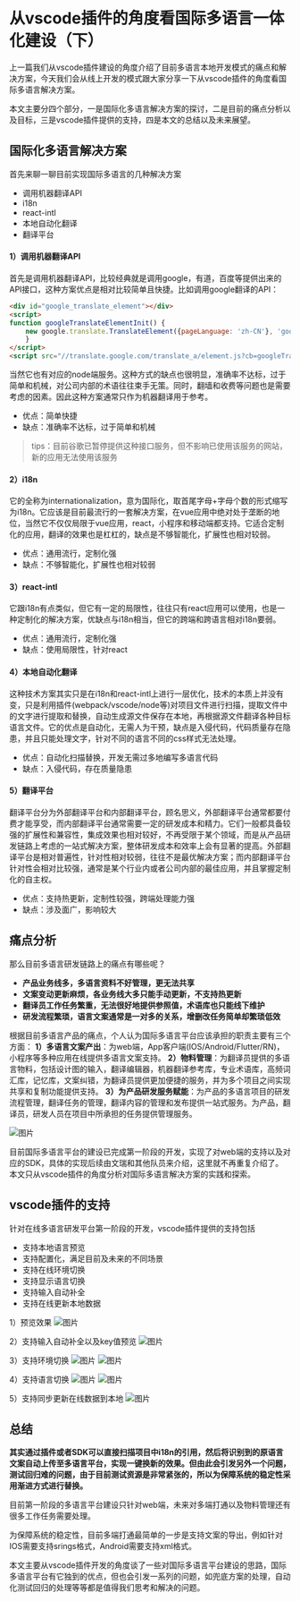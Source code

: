# 从vscode插件的角度看国际多语言一体化建设（下）

上一篇我们从vscode插件建设的角度介绍了目前多语言本地开发模式的痛点和解决方案，今天我们会从线上开发的模式跟大家分享一下从vscode插件的角度看国际多语言解决方案。

本文主要分四个部分，一是国际化多语言解决方案的探讨，二是目前的痛点分析以及目标，三是vscode插件提供的支持，四是本文的总结以及未来展望。

## 国际化多语言解决方案
首先来聊一聊目前实现国际多语言的几种解决方案
- 调用机器翻译API
- i18n
- react-intl
- 本地自动化翻译
- 翻译平台

#### 1）调用机器翻译API
首先是调用机器翻译API，比较经典就是调用google，有道，百度等提供出来的API接口，这种方案优点是相对比较简单且快捷。比如调用google翻译的API：

```html
<div id="google_translate_element"></div>
<script>
function googleTranslateElementInit() {
	new google.translate.TranslateElement({pageLanguage: 'zh-CN'}, 'google_translate_element');
	}
</script>
<script src="//translate.google.com/translate_a/element.js?cb=googleTranslateElementInit"></script>
```

当然它也有对应的node端服务。这种方式的缺点也很明显，准确率不达标，过于简单和机械，对公司内部的术语往往束手无策。同时，翻墙和收费等问题也是需要考虑的因素。因此这种方案通常只作为机器翻译用于参考。
- 优点：简单快捷
- 缺点：准确率不达标，过于简单和机械
> tips：目前谷歌已暂停提供这种接口服务，但不影响已使用该服务的网站，新的应用无法使用该服务

#### 2）i18n
它的全称为internationalization，意为国际化，取首尾字母+字母个数的形式缩写为i18n。它应该是目前最流行的一套解决方案，在vue应用中绝对处于垄断的地位，当然它不仅仅局限于vue应用，react，小程序和移动端都支持。它适合定制化的应用，翻译的效果也是杠杠的，缺点是不够智能化，扩展性也相对较弱。
- 优点：通用流行，定制化强
- 缺点：不够智能化，扩展性也相对较弱

#### 3）react-intl
它跟i18n有点类似，但它有一定的局限性，往往只有react应用可以使用，也是一种定制化的解决方案，优缺点与i18n相当，但它的跨端和跨语言相对i18n要弱。
- 优点：通用流行，定制化强
- 缺点：使用局限性，针对react

#### 4）本地自动化翻译
这种技术方案其实只是在i18n和react-intl上进行一层优化，技术的本质上并没有变，只是利用插件(webpack/vscode/node等)对项目文件进行扫描，提取文件中的文字进行提取和替换，自动生成源文件保存在本地，再根据源文件翻译各种目标语言文件。它的优点是自动化，无需人为干预，缺点是入侵代码，代码质量存在隐患，并且只能处理文字，针对不同的语言不同的css样式无法处理。
- 优点：自动化扫描替换，开发无需过多地编写多语言代码
- 缺点：入侵代码，存在质量隐患

#### 5）翻译平台
翻译平台分为外部翻译平台和内部翻译平台，顾名思义，外部翻译平台通常都要付费才能享受，而内部翻译平台通常需要一定的研发成本和精力。它们一般都具备较强的扩展性和兼容性，集成效果也相对较好，不再受限于某个领域，而是从产品研发链路上考虑的一站式解决方案，整体研发成本和效率上会有显著的提高。外部翻译平台是相对普遍性，针对性相对较弱，往往不是最优解决方案；而内部翻译平台针对性会相对比较强，通常是某个行业内或者公司内部的最佳应用，并且掌握定制化的自主权。
- 优点：支持热更新，定制性较强，跨端处理能力强
- 缺点：涉及面广，影响较大

## 痛点分析
那么目前多语言研发链路上的痛点有哪些呢？
- **产品业务线多，多语言资料不好管理，更无法共享**
- **文案变动更新麻烦，各业务线大多只能手动更新，不支持热更新**
- **翻译员工作任务繁重，无法很好地提供参照值，术语库也只能线下维护**
- **研发流程繁琐，语言文案通常是一对多的关系，增删改任务简单却繁琐低效**

根据目前多语言产品的痛点，个人认为国际多语言平台应该承担的职责主要有三个方面：
**1）多语言文案产出**：为web端，App客户端(IOS/Android/Flutter/RN)，小程序等多种应用在线提供多语言文案支持。
**2）物料管理**：为翻译员提供的多语言物料，包括设计图的输入，翻译编辑器，机器翻译参考库，专业术语库，高频词汇库，记忆库，文案纠错，为翻译员提供更加便捷的服务，并为多个项目之间实现共享和复制功能提供支持。
**3）为产品研发服务赋能**：为产品的多语言项目的研发流程管理，翻译任务的管理，翻译内容的管理和发布提供一站式服务。为产品，翻译员，研发人员在项目中所承担的任务提供管理服务。

![图片](https://cdn.poizon.com/node-common/2c85448dab23091a9e50e3dc34caf86b.png)

目前国际多语言平台的建设已完成第一阶段的开发，实现了对web端的支持以及对应的SDK，具体的实现后续由文瑞和其他队员来介绍，这里就不再重复介绍了。本文只从vscode插件的角度分析对国际多语言解决方案的实践和探索。

## vscode插件的支持
针对在线多语言研发平台第一阶段的开发，vscode插件提供的支持包括
- 支持本地语言预览
- 支持配置化，满足目前及未来的不同场景
- 支持在线环境切换
- 支持显示语言切换
- 支持输入自动补全
- 支持在线更新本地数据

1）预览效果
![图片](https://cdn.poizon.com/node-common/a5e7054ea6f7651a42b176d5f95b74aa.png)

2）支持输入自动补全以及key值预览
![图片](https://cdn.poizon.com/node-common/757f45b33254ecf0556a9360c6411db6.png)

3）支持环境切换
![图片](https://cdn.poizon.com/node-common/6fe6bd2ec4f102a961282a990d888318.png)
![图片](https://cdn.poizon.com/node-common/8699255091b695dc5abec732dcea3117.png)

4）支持语言切换
![图片](https://cdn.poizon.com/node-common/253a09dc91b13ed3f617f50a4fd0f5a9.png)
![图片](https://cdn.poizon.com/node-common/6dfc2d6148cb3814225491410a035893.png)

5）支持同步更新在线数据到本地
![图片](https://cdn.poizon.com/node-common/d58a602e585e2041c0aecd989ecccfca.png)

## 总结

**其实通过插件或者SDK可以直接扫描项目中i18n的引用，然后将识别到的原语言文案自动上传至多语言平台，实现一键换新的效果。但由此会引发另外一个问题，测试回归难的问题，由于目前测试资源是非常紧张的，所以为保障系统的稳定性采用渐进方式进行替换。**

目前第一阶段的多语言平台建设只针对web端，未来对多端打通以及物料管理还有很多工作任务需要处理。

为保障系统的稳定性，目前多端打通最简单的一步是支持文案的导出，例如针对IOS需要支持srings格式，Android需要支持xml格式。

本文主要从vscode插件开发的角度谈了一些对国际多语言平台建设的思路，国际多语言平台有它独到的优点，但也会引发一系列的问题，如兜底方案的处理，自动化测试回归的处理等等都是值得我们思考和解决的问题。

